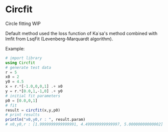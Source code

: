 # Circfit

Circle fitting WIP

Default method used the loss function of Ka˙sa's method combined with lmfit from LsqFit (Levenberg-Marquardt algorithm).

Example:

```julia
# import library
using Circfit
# generate test data
r = 5
x0 = 2
y0 = 4.5
x = r.*[-1.0,0,0,1] .+ x0
y = r.*[0.0,1,-1,0] .+ y0
# initial fit parameters
p0 = [0.0,0,1]
# fit
result = circfit(x,y,p0)
# print results
println("x0,y0,r : ", result.param)
# x0,y0,r : [1.9999999999999991, 4.499999999999997, 5.00000000000002]
```
